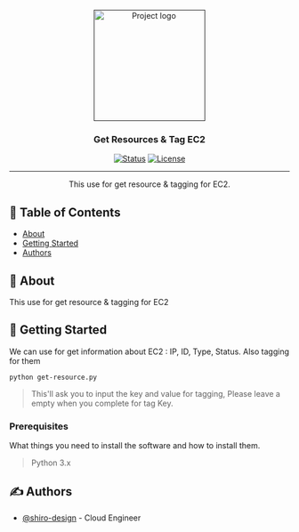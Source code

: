 <p align="center">
  <a href="" rel="noopener">
 <img width=200px height=200px src="https://static-00.iconduck.com/assets.00/python-icon-512x509-pb65l7gl.png" alt="Project logo"></a>
</p>

<h3 align="center">Get Resources & Tag EC2</h3>

<div align="center">

[![Status](https://img.shields.io/badge/status-active-success.svg)]()
[![License](https://img.shields.io/badge/license-MIT-blue.svg)](/LICENSE)

</div>

---

<p align="center"> This use for get resource & tagging for EC2.
    <br> 
</p>

## 📝 Table of Contents

- [About](#about)
- [Getting Started](#getting_started)
- [Authors](#authors)

## 🧐 About <a name = "about"></a>

This use for get resource & tagging for EC2

## 🏁 Getting Started <a name = "getting_started"></a>

We can use for get information about EC2 : IP, ID, Type, Status. Also tagging for them 

```
python get-resource.py
```

> This'll ask you to input the key and value for tagging, Please leave a empty when you complete for tag Key.



### Prerequisites

What things you need to install the software and how to install them.


> Python 3.x


## ✍️ Authors <a name = "authors"></a>

- [@shiro-design](https://github.com/shiro-design) - Cloud Engineer



